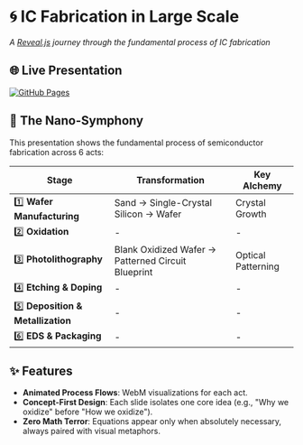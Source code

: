 # 🌀 IC Fabrication in Large Scale

*A [Reveal.js](http://lab.hakim.se/reveal-js/) journey through the fundamental process of IC fabrication*  

## 🌐 Live Presentation  
[![GitHub Pages](https://img.shields.io/badge/Explore-Slides-royalblue?style=for-the-badge&logo=github)](https://sliaghat.github.io/Fabrication-in-Large-Scale)  

## 🔬 The Nano-Symphony  

This presentation shows the fundamental process of semiconductor fabrication across 6 acts:  

| Stage | Transformation | Key Alchemy |
|-------|---------------|-------------|
| 1️⃣ **Wafer Manufacturing** | Sand → Single-Crystal Silicon → Wafer | Crystal Growth |
| 2️⃣ **Oxidation** | - | - |
| 3️⃣ **Photolithography** | Blank Oxidized Wafer → Patterned Circuit Blueprint | Optical Patterning |
| 4️⃣ **Etching & Doping** | - | - |
| 5️⃣ **Deposition & Metallization** | - | - |
| 6️⃣ **EDS & Packaging** | - | - |

## ✨ Features  

- **Animated Process Flows**: WebM visualizations for each act.
- **Concept-First Design**: Each slide isolates one core idea (e.g., "Why we oxidize" before "How we oxidize").
- **Zero Math Terror**: Equations appear only when absolutely necessary, always paired with visual metaphors. 
